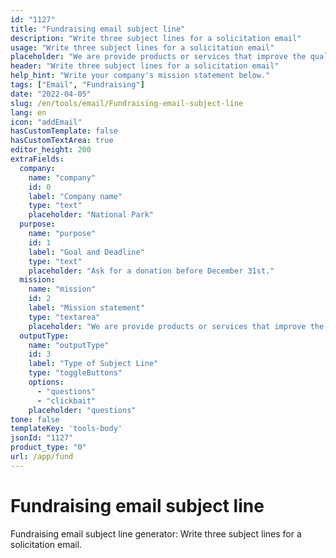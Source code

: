 ```yaml
---
id: "1127"
title: "Fundraising email subject line"
description: "Write three subject lines for a solicitation email"
usage: "Write three subject lines for a solicitation email"
placeholder: "We are provide products or services that improve the quality of life for our customers and employees while making a positive impact on our communities and the environment."
header: "Write three subject lines for a solicitation email"
help_hint: "Write your company's mission statement below."
tags: ["Email", "Fundraising"]
date: "2022-04-05"
slug: /en/tools/email/Fundraising-email-subject-line
lang: en
icon: "addEmail"
hasCustomTemplate: false
hasCustomTextArea: true
editor_height: 200
extraFields:
  company:
    name: "company"
    id: 0
    label: "Company name"
    type: "text"
    placeholder: "National Park"
  purpose:
    name: "purpose"
    id: 1
    label: "Goal and Deadline"
    type: "text"
    placeholder: "Ask for a donation before December 31st."
  mission:
    name: "mission"
    id: 2
    label: "Mission statement"
    type: "textarea"
    placeholder: "We are provide products or services that improve the quality of life for our customers and employees while making a positive impact on our communities and the environment."
  outputType:
    name: "outputType"
    id: 3
    label: "Type of Subject Line"
    type: "toggleButtons"
    options:
      - "questions"
      - "clickbait"
    placeholder: "questions"
tone: false
templateKey: 'tools-body'
jsonId: "1127"
product_type: "0"
url: /app/fund
---
```


# Fundraising email subject line

Fundraising email subject line generator: Write three subject lines for a solicitation email.
